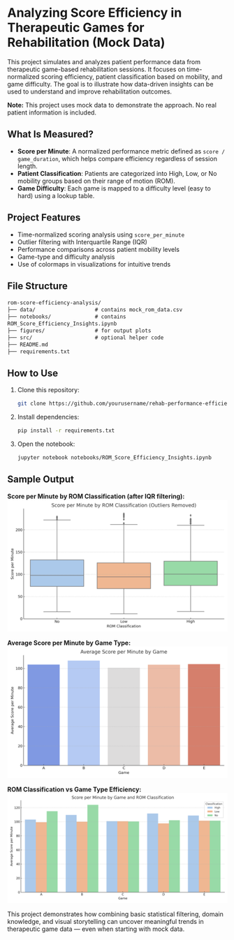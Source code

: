 
# Analyzing Score Efficiency in Therapeutic Games for Rehabilitation (Mock Data)

This project simulates and analyzes patient performance data from therapeutic game-based rehabilitation sessions. It focuses on time-normalized scoring efficiency, patient classification based on mobility, and game difficulty. The goal is to illustrate how data-driven insights can be used to understand and improve rehabilitation outcomes.

**Note:** This project uses mock data to demonstrate the approach. No real patient information is included.

## What Is Measured?

- **Score per Minute**: A normalized performance metric defined as `score / game_duration`, which helps compare efficiency regardless of session length.
- **Patient Classification**: Patients are categorized into High, Low, or No mobility groups based on their range of motion (ROM).
- **Game Difficulty**: Each game is mapped to a difficulty level (easy to hard) using a lookup table.

## Project Features

- Time-normalized scoring analysis using `score_per_minute`
- Outlier filtering with Interquartile Range (IQR)
- Performance comparisons across patient mobility levels
- Game-type and difficulty analysis
- Use of colormaps in visualizations for intuitive trends

## File Structure

```
rom-score-efficiency-analysis/
├── data/                   # contains mock_rom_data.csv
├── notebooks/              # contains ROM_Score_Efficiency_Insights.ipynb
├── figures/                # for output plots
├── src/                    # optional helper code
├── README.md
├── requirements.txt
```

## How to Use

1. Clone this repository:
   ```bash
   git clone https://github.com/yourusername/rehab-performance-efficiency-analysis.git
   ```
2. Install dependencies:
   ```bash
   pip install -r requirements.txt
   ```
3. Open the notebook:
   ```bash
   jupyter notebook notebooks/ROM_Score_Efficiency_Insights.ipynb
   ```
## Sample Output

**Score per Minute by ROM Classification (after IQR filtering):**  
![Boxplot](figures/score_per_minute_by_rom.png)

**Average Score per Minute by Game Type:**  
![Barplot](figures/game_type_efficiency.png)

**ROM Classification vs Game Type Efficiency:**  
![Grouped Barplot](figures/rom_vs_game_type.png)

This project demonstrates how combining basic statistical filtering, domain knowledge, and visual storytelling can uncover meaningful trends in therapeutic game data — even when starting with mock data.

